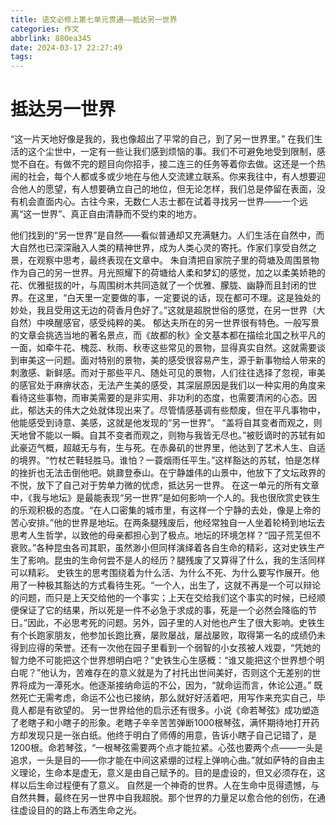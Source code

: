 ```yaml
---
title: 语文必修上第七单元贯通——抵达另一世界
categories: 作文
abbrlink: 880ea345
date: 2024-03-17 22:27:49
tags:
---
```

# 抵达另一世界
“这一片天地好像是我的，我也像超出了平常的自己，到了另一世界里。”
在我们生活的这个尘世中，一定有一些让我们感到烦恼的事。我们不可避免地受到限制，感觉不自在。有做不完的题目向你招手，接二连三的任务等着你去做。这还是一个热闹的社会，每个人都或多或少地在与他人交流建立联系。你来我往中，有人想要迎合他人的愿望，有人想要确立自己的地位，但无论怎样，我们总是停留在表面，没有机会直面内心。古往今来，无数仁人志士都在试着寻找另一世界——一个远离“这一世界”、真正自由清静而不受约束的地方。
<!-- more -->
他们找到的“另一世界”是自然——看似普通却又充满魅力。人们生活在自然中，而大自然也已深深融入人类的精神世界，成为人类心灵的寄托。作家们享受自然之景，在观察中思考，最终表现在文章中。
朱自清把自家院子里的荷塘及周围景物作为自己的另一世界。月光照耀下的荷塘给人柔和梦幻的感觉，加之以柔美娇艳的花、优雅挺拔的叶，与周围树木共同造就了一个优雅、朦胧、幽静而且封闭的世界。在这里，“白天里一定要做的事，一定要说的话，现在都可不理。这是独处的妙处，我且受用这无边的荷香月色好了。”这就是超脱世俗的感觉，在另一世界（大自然）中唤醒感官，感受纯粹的美。
郁达夫所在的另一世界很有特色。一般写景的文章会挑选当地的著名景点，而《故都的秋》全文基本都在描绘北国之秋平凡的一面，如牵牛花、槐蕊、秋雨、秋枣这些常见的景物，显得真实自然。这就需要谈到审美这一问题。面对特别的景物，美的感受很容易产生，源于新事物给人带来的刺激感、新鲜感。而对于那些平凡、随处可见的景物，人们往往选择了忽视，审美的感官处于麻痹状态，无法产生美的感受，其深层原因是我们以一种实用的角度来看待这些事物，而审美需要的是非实用、非功利的态度，也需要清闲的心态。因此，郁达夫的伟大之处就体现出来了。尽管情感基调有些颓废，但在平凡事物中，他能感受到诗意、美感，这就是他发现的“另一世界”。
“盖将自其变者而观之，则天地曾不能以一瞬。自其不变者而观之，则物与我皆无尽也。”被贬谪时的苏轼有如此豪迈气概，超越无与有，生与死。在赤鼻矶的世界里，他达到了艺术人生、自适的境界。“竹杖芒鞋轻胜马。谁怕？一蓑烟雨任平生。”这样豁达的苏轼，怕是怎样的挫折也无法击倒他吧。姚鼐登泰山。在宁静雄伟的山景中，他放下了文坛政界的不悦，放下了自己对于势单力微的忧虑，抵达另一世界。
在这一单元的所有文章中，《我与地坛》是最能表现“另一世界”是如何影响一个人的。我也很欣赏史铁生的乐观积极的态度。“在人口密集的城市里，有这样一个宁静的去处，像是上帝的苦心安排。”他的世界是地坛。在两条腿残废后，他经常独自一人坐着轮椅到地坛去思考人生哲学，以致他的母亲都担心到了极点。地坛的环境怎样？“园子荒芜但不衰败。”各种昆虫各司其职，虽然渺小但同样演绎着各自生命的精彩，这对史铁生产生了影响。昆虫的生命何尝不是人的经历？腿残废了又算得了什么，我的生活同样可以精彩。
史铁生的思考围绕着为什么活、为什么不死、为什么要写作展开。他用了一种极其豁达的方式看待生死。“一个人，出生了，这就不再是一个可以辩论的问题，而只是上天交给他的一个事实；上天在交给我们这个事实的时候，已经顺便保证了它的结果，所以死是一件不必急于求成的事，死是一个必然会降临的节日。”因此，不必思考死的问题。另外，园子里的人对他也产生了很大影响。史铁生有个长跑家朋友，他参加长跑比赛，屡败屡战，屡战屡败，取得第一名的成绩仍未得到应得的荣誉。还有一次他在园子里看到一个弱智的小女孩被人戏耍，“凭她的智力绝不可能把这个世界想明白吧？”史铁生心生感概：“谁又能把这个世界想个明白呢？”他认为，苦难存在的意义就是为了衬托出世间美好，否则这个无差别的世界将成为一潭死水。他逐渐接纳命运的不公，因为，“就命运而言，休论公道。”
既然死亡无需考虑，命运不公也已接纳，那么就好好活着吧，用写作来充实自己，毕竟人都是有欲望的。
另一世界给他的启示还有很多。小说《命若琴弦》成功塑造了老瞎子和小瞎子的形象。老瞎子辛辛苦苦弹断1000根琴弦，满怀期待地打开药方却发现只是一张白纸。他终于明白了师傅的用意，告诉小瞎子自己记错了，是1200根。命若琴弦，“一根琴弦需要两个点才能拉紧。心弦也要两个点——一头是追求，一头是目的——你才能在中间这紧绷的过程上弹响心曲。”就如萨特的自由主义理论，生命本是虚无，意义是由自己赋予的。目的是虚设的，但又必须存在，这样以后生命过程便有了意义。
自然是一个神奇的世界。人在生命中觅得遗憾，与自然共舞，最终在另一世界中自我超脱。那个世界的力量足以愈合他的创伤，在通往虚设目的的路上布洒生命之光。
